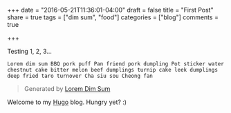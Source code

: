 +++
date = "2016-05-21T11:36:01-04:00"
draft = false
title = "First Post"
share = true
tags = ["dim sum", "food"]
categories = ["blog"]
comments = true

+++

Testing 1, 2, 3...

	Lorem dim sum BBQ pork puff Pan friend pork dumpling Pot sticker water chestnut cake bitter melon beef dumplings turnip cake leek dumplings deep fried taro turnover Cha siu sou Cheong fan

> Generated by [Lorem Dim Sum](http://loremdimsum.com/)

Welcome to my [Hugo](http://hugo.spf13.com/) blog. Hungry yet? :)
